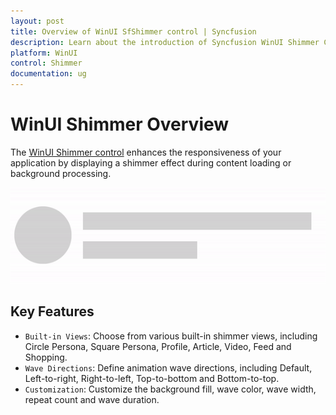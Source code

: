 ```yaml
---
layout: post
title: Overview of WinUI SfShimmer control | Syncfusion
description: Learn about the introduction of Syncfusion WinUI Shimmer Control (SfShimmer) with essential features and more.
platform: WinUI
control: Shimmer
documentation: ug
---
```


# WinUI Shimmer Overview

The [WinUI Shimmer control](https://www.syncfusion.com/winui-controls/SfShimmer) enhances the responsiveness of your application by displaying a shimmer effect during content loading or background processing.

![WinUI Shimmer control overview](SfShimmer_images/Overview_images/winui_shimmer_overview.gif)

## Key Features

* `Built-in Views`: Choose from various built-in shimmer views, including Circle Persona, Square Persona, Profile, Article, Video, Feed and Shopping.
* `Wave Directions`: Define animation wave directions, including Default, Left-to-right, Right-to-left, Top-to-bottom and Bottom-to-top.
* `Customization`: Customize the background fill, wave color, wave width, repeat count and wave duration.